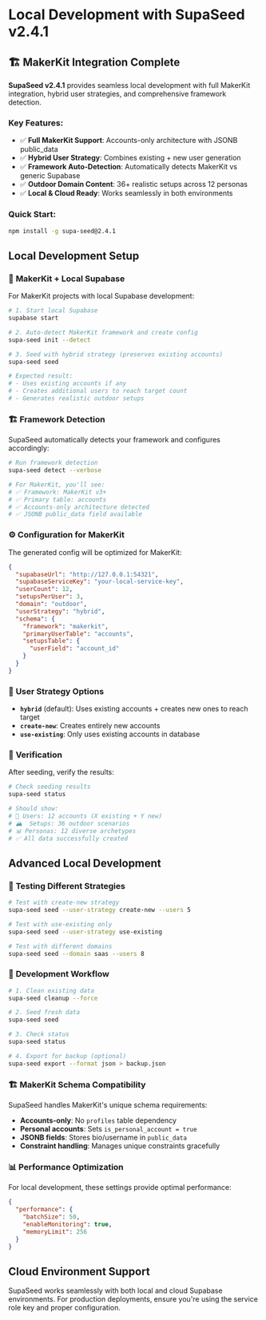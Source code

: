 # Local Development with SupaSeed v2.4.1

## 🏗️ MakerKit Integration Complete

**SupaSeed v2.4.1** provides seamless local development with full MakerKit integration, hybrid user strategies, and comprehensive framework detection.

### **Key Features:**
- ✅ **Full MakerKit Support**: Accounts-only architecture with JSONB public_data
- ✅ **Hybrid User Strategy**: Combines existing + new user generation  
- ✅ **Framework Auto-Detection**: Automatically detects MakerKit vs generic Supabase
- ✅ **Outdoor Domain Content**: 36+ realistic setups across 12 personas
- ✅ **Local & Cloud Ready**: Works seamlessly in both environments

### **Quick Start:**
```bash
npm install -g supa-seed@2.4.1
```

## Local Development Setup

### 🎯 **MakerKit + Local Supabase**

For MakerKit projects with local Supabase development:

```bash
# 1. Start local Supabase
supabase start

# 2. Auto-detect MakerKit framework and create config
supa-seed init --detect

# 3. Seed with hybrid strategy (preserves existing accounts)
supa-seed seed

# Expected result: 
# - Uses existing accounts if any
# - Creates additional users to reach target count
# - Generates realistic outdoor setups
```

### 🏗️ **Framework Detection**

SupaSeed automatically detects your framework and configures accordingly:

```bash
# Run framework detection
supa-seed detect --verbose

# For MakerKit, you'll see:
# ✅ Framework: MakerKit v3+
# ✅ Primary table: accounts  
# ✅ Accounts-only architecture detected
# ✅ JSONB public_data field available
```

### ⚙️ **Configuration for MakerKit**

The generated config will be optimized for MakerKit:

```json
{
  "supabaseUrl": "http://127.0.0.1:54321",
  "supabaseServiceKey": "your-local-service-key",
  "userCount": 12,
  "setupsPerUser": 3,
  "domain": "outdoor", 
  "userStrategy": "hybrid",
  "schema": {
    "framework": "makerkit",
    "primaryUserTable": "accounts",
    "setupsTable": {
      "userField": "account_id"
    }
  }
}
```

### 🎯 **User Strategy Options**

- **`hybrid`** (default): Uses existing accounts + creates new ones to reach target
- **`create-new`**: Creates entirely new accounts 
- **`use-existing`**: Only uses existing accounts in database

### 🚀 **Verification**

After seeding, verify the results:

```bash
# Check seeding results
supa-seed status

# Should show:
# 👥 Users: 12 accounts (X existing + Y new)
# 🏔️  Setups: 36 outdoor scenarios 
# 📊 Personas: 12 diverse archetypes
# ✅ All data successfully created
```

## Advanced Local Development

### 🧪 **Testing Different Strategies**

```bash
# Test with create-new strategy
supa-seed seed --user-strategy create-new --users 5

# Test with use-existing only  
supa-seed seed --user-strategy use-existing

# Test with different domains
supa-seed seed --domain saas --users 8
```

### 🔧 **Development Workflow**

```bash
# 1. Clean existing data
supa-seed cleanup --force

# 2. Seed fresh data
supa-seed seed

# 3. Check status  
supa-seed status

# 4. Export for backup (optional)
supa-seed export --format json > backup.json
```

### 🏗️  **MakerKit Schema Compatibility**

SupaSeed handles MakerKit's unique schema requirements:

- **Accounts-only**: No `profiles` table dependency
- **Personal accounts**: Sets `is_personal_account = true` 
- **JSONB fields**: Stores bio/username in `public_data`
- **Constraint handling**: Manages unique constraints gracefully

### 📊 **Performance Optimization**

For local development, these settings provide optimal performance:

```json
{
  "performance": {
    "batchSize": 50,
    "enableMonitoring": true,
    "memoryLimit": 256
  }
}
```

## Cloud Environment Support

SupaSeed works seamlessly with both local and cloud Supabase environments. For production deployments, ensure you're using the service role key and proper configuration.